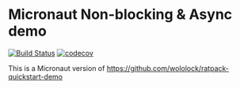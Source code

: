 # Micronaut Non-blocking & Async demo

[![Build Status](https://travis-ci.org/wololock/micronaut-nonblocking-async-demo.svg?branch=master)](https://travis-ci.org/wololock/micronaut-nonblocking-async-demo)
[![codecov](https://codecov.io/gh/wololock/micronaut-nonblocking-async-demo/branch/master/graph/badge.svg)](https://codecov.io/gh/wololock/micronaut-nonblocking-async-demo)

This is a Micronaut version of https://github.com/wololock/ratpack-quickstart-demo 